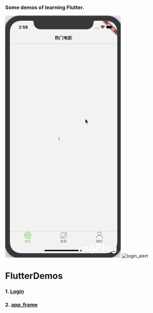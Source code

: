 
### Some demos of learning Flutter. 

![app_frame](https://github.com/dangercheng/app_frame/raw/master/app_frame.GIF)
![login_alert](https://github.com/dangercheng/FlutterDemos/raw/master/login_alert/demo.png)

# FlutterDemos

### 1. [Login](https://github.com/dangercheng/FlutterDemos/tree/master/login_alert)
### 2. [app_frame](https://github.com/dangercheng/app_frame)

